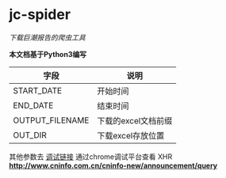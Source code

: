 # jc-spider

*下载巨潮报告的爬虫工具*

**本文档基于Python3编写**

字段     |    说明
--------|--------
START_DATE | 开始时间
END_DATE  | 结束时间
OUTPUT_FILENAME  | 下载的excel文档前缀
 OUT_DIR | 下载excel存放位置

其他参数去
[调试链接](http://www.cninfo.com.cn/cninfo-new/announcement/show)
通过chrome调试平台查看 XHR
**http://www.cninfo.com.cn/cninfo-new/announcement/query**
